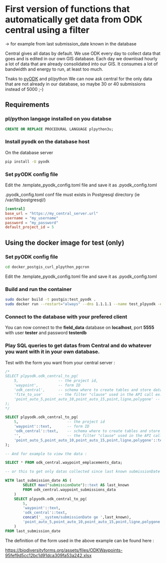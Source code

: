 # First version of functions that automatically get data from ODK central using a filter
-> for example from last submission_date known in the database

Central gives all datas by default.
We use ODK every day to collect data that goes and is edited in our own GIS database.
Each day we download hourly a lot of data that are already consolidated into our GIS. It consumes a lot of bandwidth and energy to run, at least too much.

Tnaks to [pyODK](https://getodk.github.io/pyodk/) and pl/python We can now ask central for the only data that are not already in our database, so maybe 30 or 40 submissions instead of 5000 ;-)

## Requirements
### pl/python langage installed on you databse
```sql
CREATE OR REPLACE PROCEDURAL LANGUAGE plpython3u;
```
### Install pyodk on the database host
On the database server
```sh
pip install -U pyodk
```
### Set pyODK config file
Edit the .template_pyodk_config.toml file and save it as .pyodk_config.toml

.pyodk_config.toml conf file must exists in Postgresql directory (ie /var/lib/postgresql/)


```toml
[central]
base_url = "https://my_central_server.url"
username = "my_username"
password = "my_password"
default_project_id = 5
```

## Using the docker image for test (only)
### Set pyODK config file

```sh
cd docker_postgis_curl_plpython_pgcron
```

Edit the .template_pyodk_config.toml file and save it as .pyodk_config.toml

### Build and run the container

```sh
sudo docker build -t postgis:test_pyodk .
sudo docker run --restart="always" --dns 1.1.1.1 --name test_plpyodk -e POSTGRES_DB=field_data -e POSTGRES_USER=tester -e POSTGRES_PASSWORD=testerpwd -d -p 5555:5432 postgis:test_pyodk
```
### Connect to the database with your prefered client

You can now connect to the **field_data** database on **localhost**, port **5555** with user **tester** and password **testerdb**

### Play SQL queries to get datas from Central and do whatever you want with it in your own database.

Test with the form you want from your central server :

```sql
/*
SELECT plpyodk.odk_central_to_pg(
	5, 					-- the project id, 
	'waypoint',			-- form ID
	'odk_central',		-- schema where to create tables and store data
	'fite_to_use'		-- the filter "clause" used in the API call ex. '__system/submissionDate ge 2023-04-01'. Empty string ('') will get all the datas. 
	'point_auto_5,point_auto_10,point_auto_15,point,ligne,polygone'	-- (geo)columns to ignore in json transformation to database attributes (geojson fields of GeoWidgets)
);
*/

SELECT plpyodk.odk_central_to_pg(
	5,						-- the project id
	'waypoint'::text,		-- form ID
	'odk_central'::text,	-- schema where to create tables and store data
	'',						-- the filter "clause" used in the API call
	'point_auto_5,point_auto_10,point_auto_15,point,ligne,polygone'::text -- (geo)columns to ignore in json
);

-- And for example to view the data :

SELECT * FROM odk_central.waypoint_emplacements_data;

-- or this to get only datas collected since last known submissionDate in the database

WITH last_submission_date AS (
		SELECT max("submissionDate")::text AS last_known 
		FROM odk_central.waypoint_submissions_data
	)
	SELECT plpyodk.odk_central_to_pg(
		5,
		'waypoint'::text,
		'odk_central'::text,
		concat('__system/submissionDate ge ',last_known),
		'point_auto_5,point_auto_10,point_auto_15,point,ligne,polygone'::text
	)
FROM last_submission_date
```
The definition of the form used in the above example can be found here :

https://biodiversityforms.org/assets/files/ODKWaypoints-95fef9d5cc12bc1d91dca309fa53a242.xlsx
